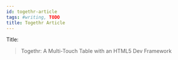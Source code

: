 ```yaml
---
id: togethr-article
tags: #writing, TODO
title: Togethr Article
---
```


Title:

> Togethr: A Multi-Touch Table with an HTML5 Dev Framework